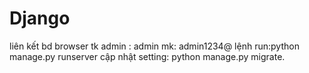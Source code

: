 # Django
liên kết bd browser 
tk admin : admin
mk: admin1234@
lệnh run:python manage.py runserver
cập nhật setting: python manage.py migrate.
